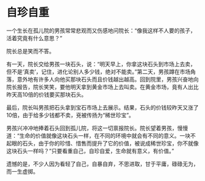 # 自珍自重

一个生长在孤儿院的男孩常常悲观而又伤感地问院长：“像我这样不人要的孩子，活着究竟有什么意思？” 

院长总是笑而不答。 

有一天，院长交给男孩一块石头，说：“明天早上，你拿这块石头到市场上去卖，但不是‘真卖’，记住，进化论别人多少钱，绝对不能卖。”第二天，男孩蹲在市场角落，意外地有许多人向他买那块石头而且价钱越出越高。回到院里，男孩兴奋地向院长报告，院长笑笑，要他明天拿到黄金市场上去叫卖。在黄金市场，竟有人出比昨天高10倍的价钱要买那块石头。 

最后，院长叫男孩把石头拿到宝石市场上去展示。结果，石头的价钱较昨天又涨了10倍，由于给多少钱都不卖，兗被传扬为“稀世珍宝”。 

男孩兴冲冲地捧着石头回到孤儿院，将这一切禀报院长。院长望着男孩，慢慢道：“生命的价值就像这块石头一样，在不同的环境中就会有不同的意义。一块不起眼的石头，由于你的珍惜、惜售而提升了它的价值，被说成稀世珍宝，你不就像这块石头一样吗？”只要看重自己，自珍自爱，生命就有意义，有价值。” 

遗憾的是，不少人因为看轻了自己，自暴自弃，不思进取，甘于平庸，碌碌无为，而一生虚掷。
 